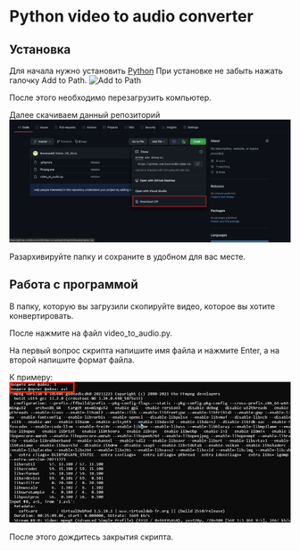 # Python video to audio converter

## Установка
Для начала нужно установить [Python](python.org/downloads)
При установке не забыть нажать галочку Add to Path.
![Add to Path](https://datatofish.com/wp-content/uploads/2019/03/000_pyinstaller.png)

После этого необходимо перезагрузить компьютер.

Далее скачиваем данный репозиторий
![Кнопка скачать](https://github.com/SuvorovAD/video-to-audio/blob/master/screenshots/1.png)

Разархивируйте папку и сохраните в удобном для вас месте.

## Работа с программой

В папку, которую вы загрузили скопируйте видео, которое вы хотите конвертировать.

После нажмите на файл video_to_audio.py.

На первый вопрос скрипта напишите имя файла и нажмите Enter, а на второй напишите формат файла.

К примеру:
![пример](https://github.com/SuvorovAD/video-to-audio/blob/master/screenshots/2.png)

После этого дождитесь закрытия скрипта.

